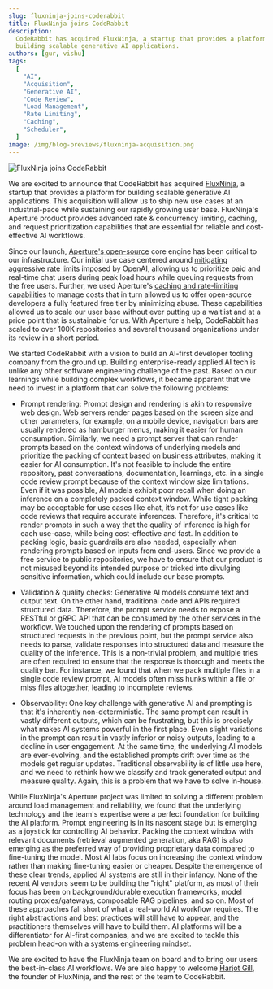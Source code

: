 ```yaml
---
slug: fluxninja-joins-coderabbit
title: FluxNinja joins CodeRabbit
description:
  CodeRabbit has acquired FluxNinja, a startup that provides a platform for
  building scalable generative AI applications.
authors: [gur, vishu]
tags:
  [
    "AI",
    "Acquisition",
    "Generative AI",
    "Code Review",
    "Load Management",
    "Rate Limiting",
    "Caching",
    "Scheduler",
  ]
image: /img/blog-previews/fluxninja-acquisition.png
---
```


![FluxNinja joins CodeRabbit](/img/blog-previews/fluxninja-acquisition.png)

We are excited to announce that CodeRabbit has acquired
[FluxNinja](https://fluxninja.com), a startup that provides a platform for
building scalable generative AI applications. This acquisition will allow us to
ship new use cases at an industrial-pace while sustaining our rapidly growing
user base. FluxNinja's Aperture product provides advanced rate & concurrency
limiting, caching, and request prioritization capabilities that are essential
for reliable and cost-effective AI workflows.

<!--truncate-->

Since our launch,
[Aperture's open-source](https://github.com/fluxninja/aperture) core engine has
been critical to our infrastructure. Our initial use case centered around
[mitigating aggressive rate limits](../openai-rate-limits-2023-10-23/blog.md)
imposed by OpenAI, allowing us to prioritize paid and real-time chat users
during peak load hours while queuing requests from the free users. Further, we
used Aperture's
[caching and rate-limiting capabilities](../how-we-built-cost-effective-generative-ai-application-2023-12-23/blog.md)
to manage costs that in turn allowed us to offer open-source developers a fully
featured free tier by minimizing abuse. These capabilities allowed us to scale
our user base without ever putting up a waitlist and at a price point that is
sustainable for us. With Aperture's help, CodeRabbit has scaled to over 100K
repositories and several thousand organizations under its review in a short
period.

We started CodeRabbit with a vision to build an AI-first developer tooling
company from the ground up. Building enterprise-ready applied AI tech is unlike
any other software engineering challenge of the past. Based on our learnings
while building complex workflows, it became apparent that we need to invest in a
platform that can solve the following problems:

- Prompt rendering: Prompt design and rendering is akin to responsive web
  design. Web servers render pages based on the screen size and other
  parameters, for example, on a mobile device, navigation bars are usually
  rendered as hamburger menus, making it easier for human consumption.
  Similarly, we need a prompt server that can render prompts based on the
  context windows of underlying models and prioritize the packing of context
  based on business attributes, making it easier for AI consumption. It's not
  feasible to include the entire repository, past conversations, documentation,
  learnings, etc. in a single code review prompt because of the context window
  size limitations. Even if it was possible, AI models exhibit poor recall when
  doing an inference on a completely packed context window. While tight packing
  may be acceptable for use cases like chat, it’s not for use cases like code
  reviews that require accurate inferences. Therefore, it's critical to render
  prompts in such a way that the quality of inference is high for each use-case,
  while being cost-effective and fast. In addition to packing logic, basic
  guardrails are also needed, especially when rendering prompts based on inputs
  from end-users. Since we provide a free service to public repositories, we
  have to ensure that our product is not misused beyond its intended purpose or
  tricked into divulging sensitive information, which could include our base
  prompts.

- Validation & quality checks: Generative AI models consume text and output
  text. On the other hand, traditional code and APIs required structured data.
  Therefore, the prompt service needs to expose a RESTful or gRPC API that can
  be consumed by the other services in the workflow. We touched upon the
  rendering of prompts based on structured requests in the previous point, but
  the prompt service also needs to parse, validate responses into structured
  data and measure the quality of the inference. This is a non-trivial problem,
  and multiple tries are often required to ensure that the response is thorough
  and meets the quality bar. For instance, we found that when we pack multiple
  files in a single code review prompt, AI models often miss hunks within a file
  or miss files altogether, leading to incomplete reviews.

- Observability: One key challenge with generative AI and prompting is that it's
  inherently non-deterministic. The same prompt can result in vastly different
  outputs, which can be frustrating, but this is precisely what makes AI systems
  powerful in the first place. Even slight variations in the prompt can result
  in vastly inferior or noisy outputs, leading to a decline in user engagement.
  At the same time, the underlying AI models are ever-evolving, and the
  established prompts drift over time as the models get regular updates.
  Traditional observability is of little use here, and we need to rethink how we
  classify and track generated output and measure quality. Again, this is a
  problem that we have to solve in-house.

While FluxNinja's Aperture project was limited to solving a different problem
around load management and reliability, we found that the underlying technology
and the team's expertise were a perfect foundation for building the AI platform.
Prompt engineering is in its nascent stage but is emerging as a joystick for
controlling AI behavior. Packing the context window with relevant documents
(retrieval augmented generation, aka RAG) is also emerging as the preferred way
of providing proprietary data compared to fine-tuning the model. Most AI labs
focus on increasing the context window rather than making fine-tuning easier or
cheaper. Despite the emergence of these clear trends, applied AI systems are
still in their infancy. None of the recent AI vendors seem to be building the
"right" platform, as most of their focus has been on background/durable
execution frameworks, model routing proxies/gateways, composable RAG pipelines,
and so on. Most of these approaches fall short of what a real-world AI workflow
requires. The right abstractions and best practices will still have to appear,
and the practitioners themselves will have to build them. AI platforms will be a
differentiator for AI-first companies, and we are excited to tackle this problem
head-on with a systems engineering mindset.

We are excited to have the FluxNinja team on board and to bring our users the
best-in-class AI workflows. We are also happy to welcome
[Harjot Gill](https://www.linkedin.com/in/harjotsgill/), the founder of
FluxNinja, and the rest of the team to CodeRabbit.
